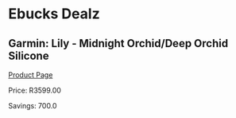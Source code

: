 
# Ebucks Dealz
## Garmin: Lily - Midnight Orchid/Deep Orchid Silicone
[Product Page](https://www.ebucks.com/web/shop/productSelected.do?prodId=367436058&catId=872270976)

Price: R3599.00

Savings: 700.0


	